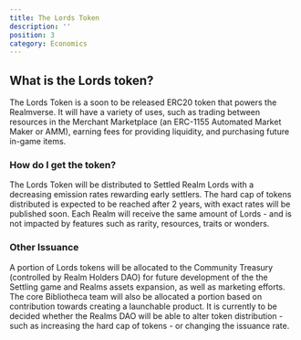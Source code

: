 ```yaml
---
title: The Lords Token
description: ''
position: 3
category: Economics
---
```


## What is the Lords token?



The Lords Token is a soon to be released ERC20 token that powers the Realmverse. 
It will have a variety of uses, such as trading between resources in the Merchant Marketplace (an ERC-1155 Automated Market Maker or AMM),  earning fees for providing liquidity, and purchasing future in-game items. 

### How do I get the token?

The Lords Token will be distributed to Settled Realm Lords with a decreasing emission rates rewarding early settlers. 
The hard cap of tokens distributed is expected to  be reached after 2 years, with exact rates will be published soon. Each Realm will receive the same amount of Lords - and is not impacted by features such as rarity, resources, traits or wonders.

### Other Issuance

A portion of Lords tokens will be allocated to the Community Treasury (controlled by Realm Holders DAO) for future development of the the Settling game and Realms assets expansion, as well as marketing efforts. 
The core Bibliotheca team will also be allocated a portion based on contribution towards creating a launchable product. 
It is currently to be decided whether the Realms DAO will be able to alter token distribution - such as increasing the hard cap of tokens - or changing the issuance rate.
